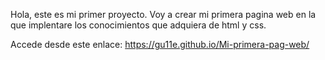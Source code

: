 Hola, este es mi primer proyecto.
Voy a crear mi primera pagina web en la
que implentare los conocimientos que 
adquiera de html y css.

Accede desde este enlace: https://gu11e.github.io/Mi-primera-pag-web/
